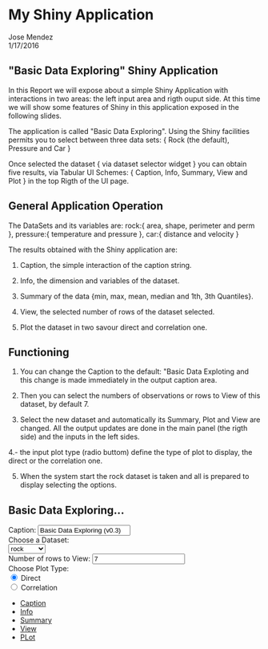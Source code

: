 # My Shiny Application
Jose Mendez  
1/17/2016  

## "Basic Data Exploring" Shiny Application

In this Report we will expose about a simple Shiny Application with interactions in
two areas: the left input area and rigth ouput side.
At this time we will show some features of Shiny in this application exposed in the 
following slides.

The application is called "Basic Data Exploring". Using the Shiny facilities permits 
you to select between three data sets: { Rock (the default), Pressure and Car }

Once selected the dataset { via dataset selector widget } you can obtain five results, via Tabular UI Schemes:
 { Caption, Info, Summary, View and Plot } in the top Rigth of the UI page.

## General Application Operation

The DataSets and its variables are:
  rock:{ area, shape, perimeter and perm }, pressure:{ temperature and pressure },
  car:{ distance and velocity } 

The results obtained with the Shiny application are:

 1. Caption, the simple interaction of the caption string.
 
 2. Info, the dimension and variables of the dataset.
 
 3. Summary of the data {min, max, mean, median and 1th, 3th Quantiles}.
 
 4. View, the selected number of rows of the dataset selected.
 
 5. Plot the dataset in two savour direct and correlation one.
 

## Functioning

 1. You can change the Caption to the default: "Basic Data Exploting and this change is made
immediately in the output caption area.

 2. Then you can select the numbers of observations or rows to View of this dataset, by default 7.

 3. Select the new dataset and automatically its Summary, Plot and View are changed. All the output updates are done in the main panel (the rigth side) and the inputs in the left sides.

 4.- the input plot type (radio buttom) define the type of plot to display, the direct or the correlation one.

 5. When the system start the rock dataset is taken and all is prepared to display selecting the options.

##
<!--html_preserve--><div class="container-fluid">
<h2>Basic Data Exploring...</h2>
<div class="row">
<div class="col-sm-4">
<form class="well">
<div class="form-group shiny-input-container">
<label for="caption">Caption:</label>
<input id="caption" type="text" class="form-control" value="Basic Data Exploring (v0.3)"/>
</div>
<div class="form-group shiny-input-container">
<label class="control-label" for="dataset">Choose a Dataset:</label>
<div>
<select id="dataset"><option value="rock" selected>rock</option>
<option value="pressure">pressure</option>
<option value="cars">cars</option></select>
<script type="application/json" data-for="dataset" data-nonempty="">{}</script>
</div>
</div>
<div class="form-group shiny-input-container">
<label for="obs">Number of rows to View:</label>
<input id="obs" type="number" class="form-control" value="7"/>
</div>
<div id="ptype" class="form-group shiny-input-radiogroup shiny-input-container">
<label class="control-label" for="ptype">Choose Plot Type:</label>
<div class="shiny-options-group">
<div class="radio">
<label>
<input type="radio" name="ptype" value="Direct" checked="checked"/>
<span>Direct</span>
</label>
</div>
<div class="radio">
<label>
<input type="radio" name="ptype" value="Correlation"/>
<span>Correlation</span>
</label>
</div>
</div>
</div>
</form>
</div>
<div class="col-sm-8">
<div class="tabbable tabs-above">
<ul class="nav nav-tabs">
<li class="active">
<a href="#tab-6327-1" data-toggle="tab" data-value="Caption">Caption</a>
</li>
<li>
<a href="#tab-6327-2" data-toggle="tab" data-value="Info">Info</a>
</li>
<li>
<a href="#tab-6327-3" data-toggle="tab" data-value="Summary">Summary</a>
</li>
<li>
<a href="#tab-6327-4" data-toggle="tab" data-value="View">View</a>
</li>
<li>
<a href="#tab-6327-5" data-toggle="tab" data-value="PLot">PLot</a>
</li>
</ul>
<div class="tab-content">
<div class="tab-pane active" data-value="Caption" id="tab-6327-1">
<h4>
<div id="caption" class="shiny-text-output"></div>
</h4>
</div>
<div class="tab-pane" data-value="Info" id="tab-6327-2">
<div id="str" class="shiny-text-output"></div>
</div>
<div class="tab-pane" data-value="Summary" id="tab-6327-3">
<pre id="summary" class="shiny-text-output"></pre>
</div>
<div class="tab-pane" data-value="View" id="tab-6327-4">
<div id="view" class="shiny-html-output"></div>
</div>
<div class="tab-pane" data-value="PLot" id="tab-6327-5">
<div id="Plot" class="shiny-plot-output" style="width: 100% ; height: 400px"></div>
</div>
</div>
</div>
</div>
</div>
</div><!--/html_preserve-->


